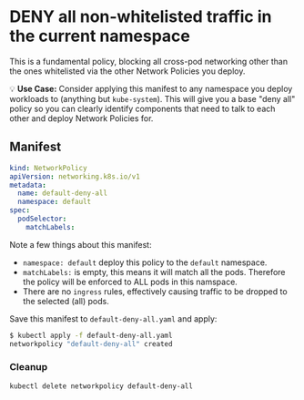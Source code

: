 # DENY all non-whitelisted traffic in the current namespace

This is a fundamental policy, blocking all cross-pod networking other
than the ones whitelisted via the other Network Policies you deploy.

💡 **Use Case:** Consider applying this manifest to any namespace you deploy
workloads to (anything but `kube-system`). This will give you a base "deny all"
policy so you can clearly identify components that need to talk to each other
and deploy Network Policies for.


## Manifest

```yaml
kind: NetworkPolicy
apiVersion: networking.k8s.io/v1
metadata:
  name: default-deny-all
  namespace: default
spec:
  podSelector:
    matchLabels:
```

Note a few things about this manifest:

- `namespace: default` deploy this policy to the `default` namespace.
- `matchLabels:` is empty, this means it will match all the pods. Therefore
  the policy will be enforced to ALL pods in this namspace.
- There are no `ingress` rules, effectively causing traffic to be dropped to
  the selected (all) pods.
  
Save this manifest to `default-deny-all.yaml` and apply:

```sh
$ kubectl apply -f default-deny-all.yaml
networkpolicy "default-deny-all" created
```

### Cleanup

    kubectl delete networkpolicy default-deny-all
